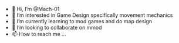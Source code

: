 - 👋 Hi, I’m @Mach-01
- 👀 I’m interested in Game Design specifically movement mechanics
- 🌱 I’m currently learning to mod games and do map design
- 💞️ I’m looking to collaborate on mmod
- 📫 How to reach me ...

<!---
Mach-01/Mach-01 is a ✨ not so special but special ✨ repository because its `README.md` (this file) appears on your GitHub profile.
You can click the Preview link to take a look at your changes.
--->
